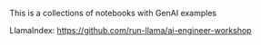 This is a collections of notebooks with GenAI examples

LlamaIndex:
https://github.com/run-llama/ai-engineer-workshop
